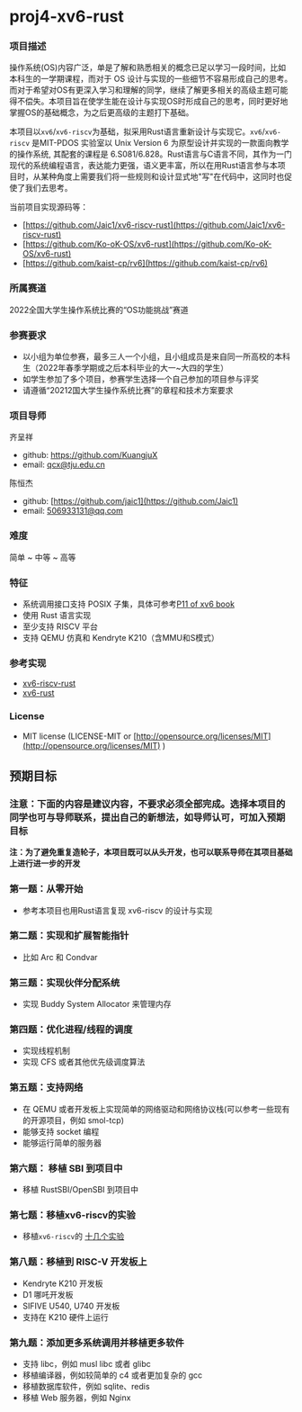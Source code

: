 # proj4-xv6-rust

### 项目描述
操作系统(OS)内容广泛，单是了解和熟悉相关的概念已足以学习一段时间，比如本科生的一学期课程，而对于 OS 设计与实现的一些细节不容易形成自己的思考。而对于希望对OS有更深入学习和理解的同学，继续了解更多相关的高级主题可能得不偿失。本项目旨在使学生能在设计与实现OS时形成自己的思考，同时更好地掌握OS的基础概念，为之后更高级的主题打下基础。

本项目以`xv6`/`xv6-riscv`为基础，拟采用Rust语言重新设计与实现它。`xv6`/`xv6-riscv` 是MIT-PDOS 实验室以 Unix Version 6 为原型设计并实现的一款面向教学的操作系统, 其配套的课程是 6.S081/6.828。Rust语言与C语言不同，其作为一门现代的系统编程语言，表达能力更强，语义更丰富，所以在用Rust语言参与本项目时，从某种角度上需要我们将一些规则和设计显式地"写"在代码中，这同时也促使了我们去思考。

当前项目实现源码等：

- [https://github.com/Jaic1/xv6-riscv-rust](https://github.com/Jaic1/xv6-riscv-rust)
- [https://github.com/Ko-oK-OS/xv6-rust](https://github.com/Ko-oK-OS/xv6-rust)
- [https://github.com/kaist-cp/rv6](https://github.com/kaist-cp/rv6)

### 所属赛道
2022全国大学生操作系统比赛的“OS功能挑战”赛道

### 参赛要求
- 以小组为单位参赛，最多三人一个小组，且小组成员是来自同一所高校的本科生（2022年春季学期或之后本科毕业的大一~大四的学生）
- 如学生参加了多个项目，参赛学生选择一个自己参加的项目参与评奖
- 请遵循“20212国大学生操作系统比赛”的章程和技术方案要求

### 项目导师

齐呈祥 
- github:  https://github.com/KuangjuX
- email: qcx@tju.edu.cn

陈恒杰
- github: [https://github.com/jaic1](https://github.com/Jaic1)
- email: 506933131@qq.com

### 难度

简单 ~ 中等 ~ 高等

### 特征
- 系统调用接口支持 POSIX 子集，具体可参考[P11 of xv6 book](https://pdos.csail.mit.edu/6.828/2020/xv6/book-riscv-rev1.pdf)
- 使用 Rust 语言实现
- 至少支持 RISCV 平台
- 支持 QEMU 仿真和 Kendryte K210（含MMU和S模式）

### 参考实现
- [xv6-riscv-rust](https://github.com/Jaic1/xv6-riscv-rust)
- [xv6-rust](https://github.com/Ko-oK-OS/xv6-rust)

### License
- MIT license (LICENSE-MIT or [http://opensource.org/licenses/MIT](http://opensource.org/licenses/MIT) )

## 预期目标

### 注意：下面的内容是建议内容，不要求必须全部完成。选择本项目的同学也可与导师联系，提出自己的新想法，如导师认可，可加入预期目标

**注：为了避免重复造轮子，本项目既可以从头开发，也可以联系导师在其项目基础上进行进一步的开发**

### 第一题：从零开始
- 参考本项目也用Rust语言复现 xv6-riscv 的设计与实现

### 第二题：实现和扩展智能指针
- 比如 Arc 和 Condvar 

### 第三题：实现伙伴分配系统
- 实现 Buddy System Allocator 来管理内存

### 第四题：优化进程/线程的调度

- 实现线程机制
- 实现 CFS 或者其他优先级调度算法

### 第五题：支持网络

- 在 QEMU 或者开发板上实现简单的网络驱动和网络协议栈(可以参考一些现有的开源项目，例如 smol-tcp)
- 能够支持 socket 编程
- 能够运行简单的服务器

### 第六题： 移植 SBI 到项目中

- 移植 RustSBI/OpenSBI 到项目中

### 第七题：移植xv6-riscv的实验
- 移植`xv6-riscv`的 [十几个实验](https://pdos.csail.mit.edu/6.S081/2021/labs/)

### 第八题：移植到 RISC-V 开发板上
- Kendryte K210 开发板
- D1 哪吒开发板
- SIFIVE U540, U740 开发板
- 支持在 K210 硬件上运行

### 第九题：添加更多系统调用并移植更多软件

- 支持 libc，例如 musl libc 或者 glibc
- 移植编译器，例如较简单的 c4 或者更加复杂的 gcc
- 移植数据库软件，例如 sqlite、redis
- 移植 Web 服务器，例如 Nginx
